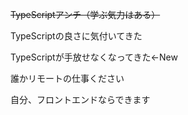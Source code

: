 ~~TypeScriptアンチ（学ぶ気力はある）~~

TypeScriptの良さに気付いてきた

TypeScriptが手放せなくなってきた←New

誰かリモートの仕事ください

自分、フロントエンドならできます

<!--
**shibaTT/shibaTT** is a ✨ _special_ ✨ repository because its `README.md` (this file) appears on your GitHub profile.

Here are some ideas to get you started:

- 🔭 I’m currently working on ...
- 🌱 I’m currently learning ...
- 👯 I’m looking to collaborate on ...
- 🤔 I’m looking for help with ...
- 💬 Ask me about ...
- 📫 How to reach me: ...
- 😄 Pronouns: ...
- ⚡ Fun fact: ...
-->
